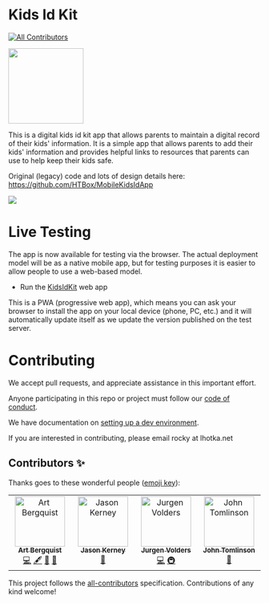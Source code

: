 # Kids Id Kit
<!-- ALL-CONTRIBUTORS-BADGE:START - Do not remove or modify this section -->
[![All Contributors](https://img.shields.io/badge/all_contributors-4-orange.svg?style=flat-square)](#contributors-)
<!-- ALL-CONTRIBUTORS-BADGE:END -->

<img src="https://raw.githubusercontent.com/teneresa/MobileKidsIdApp/master/resources/KidsID_icon/Android/Google_Play_store.png" width="150"/>

This is a digital kids id kit app that allows parents to maintain a digital record of their kids' information. It is a simple app that allows parents to add their kids' information and provides helpful links to resources that parents can use to help keep their kids safe.

Original (legacy) code and lots of design details here: https://github.com/HTBox/MobileKidsIdApp

![](https://raw.github.com/htbox/mobileKidsIdApp/master/resources/MCM-logo-teal%20small.jpg)

# Live Testing

The app is now available for testing via the browser. The actual deployment model will be as a native mobile app, but for testing purposes it is easier to allow people to use a web-based model.

* Run the [KidsIdKit](https://blue-wave-0c17dbf10.2.azurestaticapps.net/) web app

This is a PWA (progressive web app), which means you can ask your browser to install the app on your local device (phone, PC, etc.) and it will automatically update itself as we update the version published on the test server.

# Contributing
We accept pull requests, and appreciate assistance in this important effort.

Anyone participating in this repo or project must follow our [code of conduct](https://github.com/HTBox/MobileKidsIdApp/blob/master/code_of_conduct.md).

We have documentation on [setting up a dev environment](https://github.com/missingchildrenmn/KidsIdKit/blob/main/docs/dev-environment.md).

If you are interested in contributing, please email rocky at lhotka.net

## Contributors ✨

Thanks goes to these wonderful people ([emoji key](https://allcontributors.org/docs/en/emoji-key)):

<!-- ALL-CONTRIBUTORS-LIST:START - Do not remove or modify this section -->
<!-- prettier-ignore-start -->
<!-- markdownlint-disable -->
<table>
  <tbody>
    <tr>
      <td align="center" valign="top" width="14.28%"><a href="https://github.com/abergquist"><img src="https://avatars.githubusercontent.com/u/7118508?v=4?s=100" width="100px;" alt="Art Bergquist"/><br /><sub><b>Art Bergquist</b></sub></a><br /><a href="https://github.com/rockfordlhotka/KitsIdKit/commits?author=abergquist" title="Code">💻</a> <a href="#content-abergquist" title="Content">🖋</a> <a href="#design-abergquist" title="Design">🎨</a> <a href="#ideas-abergquist" title="Ideas, Planning, & Feedback">🤔</a></td>
      <td align="center" valign="top" width="14.28%"><a href="https://github.com/jason-kerney"><img src="https://avatars.githubusercontent.com/u/5097968?v=4?s=100" width="100px;" alt="Jason Kerney"/><br /><sub><b>Jason Kerney</b></sub></a><br /><a href="https://github.com/rockfordlhotka/KitsIdKit/commits?author=jason-kerney" title="Documentation">📖</a></td>
      <td align="center" valign="top" width="14.28%"><a href="https://github.com/Titangizmo"><img src="https://avatars.githubusercontent.com/u/61874517?v=4?s=100" width="100px;" alt="Jurgen Volders"/><br /><sub><b>Jurgen Volders</b></sub></a><br /><a href="https://github.com/rockfordlhotka/KitsIdKit/commits?author=Titangizmo" title="Code">💻</a> <a href="#infra-Titangizmo" title="Infrastructure (Hosting, Build-Tools, etc)">🚇</a></td>
      <td align="center" valign="top" width="14.28%"><a href="https://github.com/johnt84"><img src="https://avatars.githubusercontent.com/u/33494306?v=4?s=100" width="100px;" alt="John Tomlinson"/><br /><sub><b>John Tomlinson</b></sub></a><br /><a href="https://github.com/rockfordlhotka/KitsIdKit/issues?q=author%3Ajohnt84" title="Bug reports">🐛</a></td>
    </tr>
  </tbody>
</table>

<!-- markdownlint-restore -->
<!-- prettier-ignore-end -->

<!-- ALL-CONTRIBUTORS-LIST:END -->

This project follows the [all-contributors](https://github.com/all-contributors/all-contributors) specification. Contributions of any kind welcome!